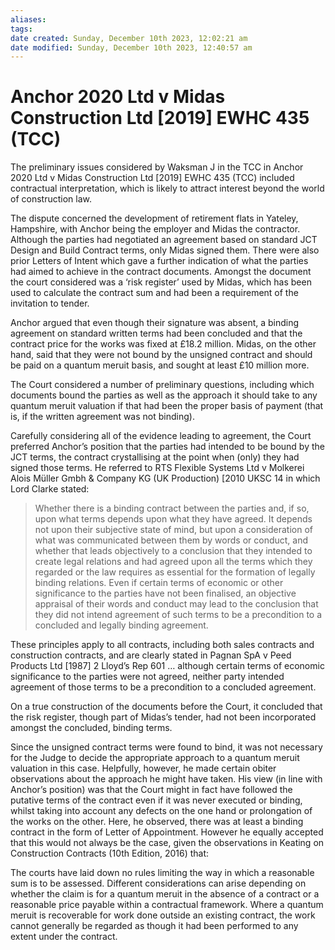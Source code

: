```yaml
---
aliases: 
tags: 
date created: Sunday, December 10th 2023, 12:02:21 am
date modified: Sunday, December 10th 2023, 12:40:57 am
---
```


# Anchor 2020 Ltd v Midas Construction Ltd [2019] EWHC 435 (TCC)

The preliminary issues considered by Waksman J in the TCC in Anchor 2020 Ltd v Midas Construction Ltd [2019] EWHC 435 (TCC) included contractual interpretation, which is likely to attract interest beyond the world of construction law.

The dispute concerned the development of retirement flats in Yateley, Hampshire, with Anchor being the employer and Midas the contractor. Although the parties had negotiated an agreement based on standard JCT Design and Build Contract terms, only Midas signed them. There were also prior Letters of Intent which gave a further indication of what the parties had aimed to achieve in the contract documents. Amongst the document the court considered was a ‘risk register’ used by Midas, which has been used to calculate the contract sum and had been a requirement of the invitation to tender.

Anchor argued that even though their signature was absent, a binding agreement on standard written terms had been concluded and that the contract price for the works was fixed at £18.2 million. Midas, on the other hand, said that they were not bound by the unsigned contract and should be paid on a quantum meruit basis, and sought at least £10 million more.

The Court considered a number of preliminary questions, including which documents bound the parties as well as the approach it should take to any quantum meruit valuation if that had been the proper basis of payment (that is, if the written agreement was not binding).

Carefully considering all of the evidence leading to agreement, the Court preferred Anchor’s position that the parties had intended to be bound by the JCT terms, the contract crystallising at the point when (only) they had signed those terms. He referred to RTS Flexible Systems Ltd v Molkerei Alois Müller Gmbh & Company KG (UK Production) [2010 UKSC 14 in which Lord Clarke stated:

> Whether there is a binding contract between the parties and, if so, upon what terms depends upon what they have agreed. It depends not upon their subjective state of mind, but upon a consideration of what was communicated between them by words or conduct, and whether that leads objectively to a conclusion that they intended to create legal relations and had agreed upon all the terms which they regarded or the law requires as essential for the formation of legally binding relations. Even if certain terms of economic or other significance to the parties have not been finalised, an objective appraisal of their words and conduct may lead to the conclusion that they did not intend agreement of such terms to be a precondition to a concluded and legally binding agreement.

These principles apply to all contracts, including both sales contracts and construction contracts, and are clearly stated in Pagnan SpA v Peed Products Ltd [1987] 2 Lloyd’s Rep 601 … although certain terms of economic significance to the parties were not agreed, neither party intended agreement of those terms to be a precondition to a concluded agreement.

On a true construction of the documents before the Court, it concluded that the risk register, though part of Midas’s tender, had not been incorporated amongst the concluded, binding terms.

Since the unsigned contract terms were found to bind, it was not necessary for the Judge to decide the appropriate approach to a quantum meruit valuation in this case. Helpfully, however, he made certain obiter observations about the approach he might have taken. His view (in line with Anchor’s position) was that the Court might in fact have followed the putative terms of the contract even if it was never executed or binding, whilst taking into account any defects on the one hand or prolongation of the works on the other. Here, he observed, there was at least a binding contract in the form of Letter of Appointment. However he equally accepted that this would not always be the case, given the observations in Keating on Construction Contracts (10th Edition, 2016) that:

The courts have laid down no rules limiting the way in which a reasonable sum is to be assessed. Different considerations can arise depending on whether the claim is for a quantum meruit in the absence of a contract or a reasonable price payable within a contractual framework. Where a quantum meruit is recoverable for work done outside an existing contract, the work cannot generally be regarded as though it had been performed to any extent under the contract.
